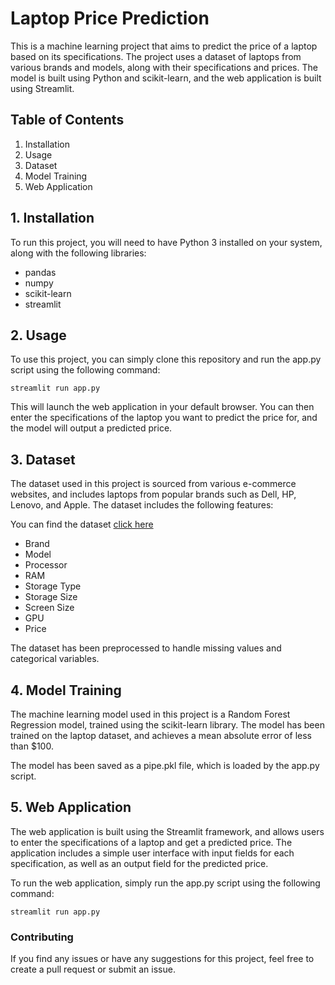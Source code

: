 # Laptop Price Prediction
  This is a machine learning project that aims to predict the price of a laptop based on its specifications. The project uses a dataset of laptops from various brands and models, along with their specifications and prices. The model is built using Python and scikit-learn, and the web application is built using Streamlit.
## Table of Contents
1. Installation
2. Usage
3. Dataset
4. Model Training
5. Web Application

## 1. Installation
To run this project, you will need to have Python 3 installed on your system, along with the following libraries:

- pandas
- numpy
- scikit-learn
- streamlit
## 2. Usage
To use this project, you can simply clone this repository and run the app.py script using the following command:

`streamlit run app.py`

This will launch the web application in your default browser. You can then enter the specifications of the laptop you want to predict the price for, and the model will output a predicted price.

## 3. Dataset 
The dataset used in this project is sourced from various e-commerce websites, and includes laptops from popular brands such as Dell, HP, Lenovo, and Apple. The dataset includes the following features:

You can find the dataset [click here](https://github.com/badalsde/Laptop-Price-Predictor/blob/master/laptop_data.csv)
- Brand
- Model
- Processor
- RAM
- Storage Type
- Storage Size
- Screen Size
- GPU
- Price

The dataset has been preprocessed to handle missing values and categorical variables.

## 4. Model Training
The machine learning model used in this project is a Random Forest Regression model, trained using the scikit-learn library. The model has been trained on the laptop dataset, and achieves a mean absolute error of less than $100.

The model has been saved as a pipe.pkl file, which is loaded by the app.py script.

## 5. Web Application
The web application is built using the Streamlit framework, and allows users to enter the specifications of a laptop and get a predicted price. The application includes a simple user interface with input fields for each specification, as well as an output field for the predicted price.

To run the web application, simply run the app.py script using the following command:

`streamlit run app.py`

### Contributing
If you find any issues or have any suggestions for this project, feel free to create a pull request or submit an issue.
